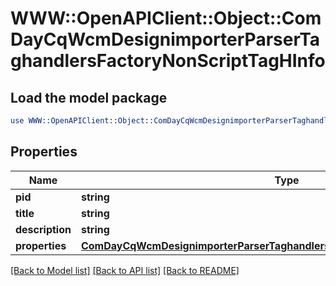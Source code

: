 # WWW::OpenAPIClient::Object::ComDayCqWcmDesignimporterParserTaghandlersFactoryNonScriptTagHInfo

## Load the model package
```perl
use WWW::OpenAPIClient::Object::ComDayCqWcmDesignimporterParserTaghandlersFactoryNonScriptTagHInfo;
```

## Properties
Name | Type | Description | Notes
------------ | ------------- | ------------- | -------------
**pid** | **string** |  | [optional] 
**title** | **string** |  | [optional] 
**description** | **string** |  | [optional] 
**properties** | [**ComDayCqWcmDesignimporterParserTaghandlersFactoryNonScriptTagHProperties**](ComDayCqWcmDesignimporterParserTaghandlersFactoryNonScriptTagHProperties.md) |  | [optional] 

[[Back to Model list]](../README.md#documentation-for-models) [[Back to API list]](../README.md#documentation-for-api-endpoints) [[Back to README]](../README.md)


